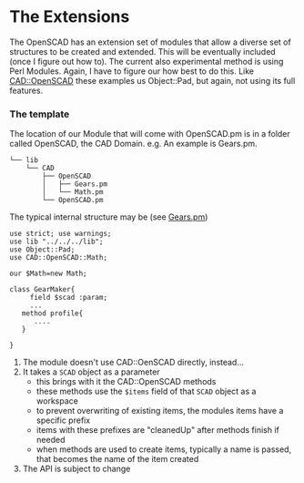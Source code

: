 # The Extensions

The OpenSCAD has an extension set of modules that allow a 
diverse set of structures to be created and extended.  This
will be eventually included (once I figure out how to). The current 
also experimental method is using Perl Modules.  Again, I have to
figure our how best to do this.  Like [CAD::OpenSCAD](https://github.com/saiftynet/SCAD/)
these examples us Object::Pad, but again, not using its full features.

### The template

The location of our Module that will come with OpenSCAD.pm is in a folder called 
OpenSCAD, the CAD Domain. e.g. An example is Gears.pm.

```
└── lib
    └── CAD
        ├── OpenSCAD
        │   ├── Gears.pm
        │   └── Math.pm
        └── OpenSCAD.pm
```

The typical internal structure may be (see [Gears.pm]())

```
use strict; use warnings;
use lib "../../../lib";
use Object::Pad;
use CAD::OpenSCAD::Math;
	
our $Math=new Math;
		
class GearMaker{
	 field $scad :param;	
	 ...
   method profile{
      ....
   }

}
```

1) The module doesn't use CAD::OenSCAD directly, instead...
2) It takes a `SCAD` object as a parameter
   * this brings with it the CAD::OpenSCAD methods
   * these methods use the `$items` field of that `SCAD` object as a workspace
   * to prevent overwriting of existing items, the modules items have a specific prefix
   * items with these prefixes are "cleanedUp" after methods finish if needed
   * when methods are used to create items, typically a name is passed, that becomes the name of the item created
3) The API is subject to change
